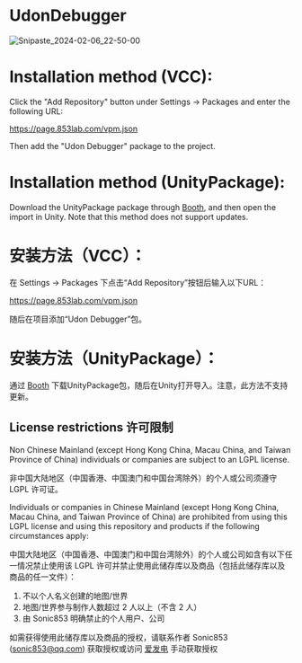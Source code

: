 # UdonDebugger
![Snipaste_2024-02-06_22-50-00](https://github.com/UdonLab/UdonDebugger/assets/8389962/e05990b1-94ca-4138-82ab-aa3a4d3a2d1c)

# Installation method (VCC):
Click the "Add Repository" button under Settings → Packages and enter the following URL:

https://page.853lab.com/vpm.json

Then add the "Udon Debugger" package to the project.

# Installation method (UnityPackage):
Download the UnityPackage package through [Booth](https://853lab.booth.pm/items/5480082), and then open the import in Unity. Note that this method does not support updates.

# 安装方法（VCC）：
在 Settings → Packages 下点击“Add Repository”按钮后输入以下URL：

https://page.853lab.com/vpm.json

随后在项目添加“Udon Debugger”包。

# 安装方法（UnityPackage）：
通过 [Booth](https://853lab.booth.pm/items/5480082) 下载UnityPackage包，随后在Unity打开导入。注意，此方法不支持更新。

## License restrictions 许可限制
Non Chinese Mainland (except Hong Kong China, Macau China, and Taiwan Province of China) individuals or companies are subject to an LGPL license.

非中国大陆地区（中国香港、中国澳门和中国台湾除外）的个人或公司须遵守 LGPL 许可证。

Individuals or companies in Chinese Mainland (except Hong Kong China, Macau China, and Taiwan Province of China) are prohibited from using this LGPL license and using this repository and products if the following circumstances apply:

中国大陆地区（中国香港、中国澳门和中国台湾除外）的个人或公司如含有以下任一情况禁止使用该 LGPL 许可并禁止使用此储存库以及商品（包括此储存库以及商品的任一文件）：
1. 不以个人名义创建的地图/世界
2. 地图/世界参与制作人数超过 2 人以上（不含 2 人）
3. 由 Sonic853 明确禁止的个人用户、公司

如需获得使用此储存库以及商品的授权，请联系作者 Sonic853 (sonic853@qq.com) 获取授权或访问 [爱发电](https://afdian.com/a/Sonic853) 手动获取授权
